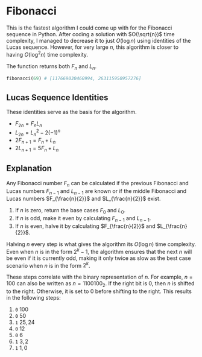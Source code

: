 # Fibonacci

This is the fastest algorithm I could come up with for the Fibonacci sequence in Python. After coding a solution with $O(\sqrt{n})$ time complexity, I managed to decrease it to just $O(\log{n})$ using identities of the Lucas sequence. However, for very large $n$, this algorithm is closer to having $O(\log^2{n})$ time complexity.

The function returns both $F_n$ and $L_n$.

```py
fibonacci(69) # [117669030460994, 263115950957276] 
```

## Lucas Sequence Identities

These identities serve as the basis for the algorithm.

- $F_{2n} = F_nL_n$
- $L_{2n} = L_n^2-2(-1)^n$
- $2F_{n+1} = F_n+L_n$
- $2L_{n+1} = 5F_n+L_n$

## Explanation

Any Fibonacci number $F_n$ can be calculated if the previous Fibonacci and Lucas numbers $F_{n-1}$ and $L_{n-1}$ are known or if the middle Fibonacci and Lucas numbers $F_{\frac{n}{2}}$ and $L_{\frac{n}{2}}$ exist. 

1. If $n$ is zero, return the base cases $F_0$ and $L_0$.
2. If $n$ is odd, make it even by calculating $F_{n-1}$ and $L_{n-1}$.
3. If $n$ is even, halve it by calculating $F_{\frac{n}{2}}$ and $L_{\frac{n}{2}}$.

Halving $n$ every step is what gives the algorithm its $O(\log{n})$ time complexity. Even when $n$ is in the form $2^k-1$, the algorithm ensures that the next $n$ will be even if it is currently odd, making it only twice as slow as the best case scenario when $n$ is in the form $2^k$.

These steps correlate with the binary representation of $n$. For example, $n = 100$ can also be written as $n = 1100100_2$. If the right bit is $0$, then $n$ is shifted to the right. Otherwise, it is set to $0$ before shifting to the right. This results in the following steps:
1. `0` $100$
2. `0` $50$
3. `1` $25, 24$
4. `0` $12$
5. `0` $6$
6. `1` $3, 2$
7. `1` $1, 0$
